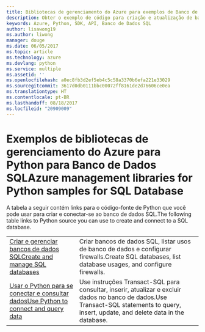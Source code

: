 ```yaml
---
title: Bibliotecas de gerenciamento do Azure para exemplos de Banco de Dados SQL para Python
description: Obter o exemplo de código para criação e atualização de bancos de dados SQL do Azure usando as bibliotecas de Gerenciamento do Azure para Python
keywords: Azure, Python, SDK, API, Banco de Dados SQL
author: lisawong19
ms.author: liwong
manager: douge
ms.date: 06/05/2017
ms.topic: article
ms.technology: azure
ms.devlang: python
ms.service: multiple
ms.assetid: ''
ms.openlocfilehash: a0ec8fb3d2ef5eb4c5c58a3370b6efa221e33029
ms.sourcegitcommit: 3617d0db0111bbc00072ff8161de2d76606ce0ea
ms.translationtype: HT
ms.contentlocale: pt-BR
ms.lasthandoff: 08/18/2017
ms.locfileid: "20909009"
---
```

# <a name="azure-management-libraries-for-python-samples-for-sql-database"></a><span data-ttu-id="d3e2e-104">Exemplos de bibliotecas de gerenciamento do Azure para Python para Banco de Dados SQL</span><span class="sxs-lookup"><span data-stu-id="d3e2e-104">Azure management libraries for Python samples for SQL Database</span></span>

<span data-ttu-id="d3e2e-105">A tabela a seguir contém links para o código-fonte de Python que você pode usar para criar e conectar-se ao banco de dados SQL.</span><span class="sxs-lookup"><span data-stu-id="d3e2e-105">The following table links to Python source you can use to create and connect to a SQL database.</span></span> 

| ||
|---|---|
| <span data-ttu-id="d3e2e-106">[Criar e gerenciar bancos de dados SQL][1]</span><span class="sxs-lookup"><span data-stu-id="d3e2e-106">[Create and manage SQL databases][1]</span></span> | <span data-ttu-id="d3e2e-107">Criar bancos de dados SQL, listar usos de banco de dados e configurar firewalls.</span><span class="sxs-lookup"><span data-stu-id="d3e2e-107">Create SQL databases, list database usages, and configure firewalls.</span></span>  | 
| <span data-ttu-id="d3e2e-108">[Usar o Python para se conectar e consultar dados][2]</span><span class="sxs-lookup"><span data-stu-id="d3e2e-108">[Use Python to connect and query data][2]</span></span> | <span data-ttu-id="d3e2e-109">Use instruções Transact-SQL para consultar, inserir, atualizar e excluir dados no banco de dados.</span><span class="sxs-lookup"><span data-stu-id="d3e2e-109">Use Transact-SQL statements to query, insert, update, and delete data in the database.</span></span> | 

[1]: https://azure.microsoft.com/resources/samples/sql-database-python-manage/
[2]: https://docs.microsoft.com/azure/sql-database/sql-database-connect-query-python